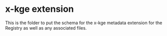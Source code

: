 # x-kge extension

This is the folder to put the schema for the x-kge metadata extension for the Registry as well as any associated files. 